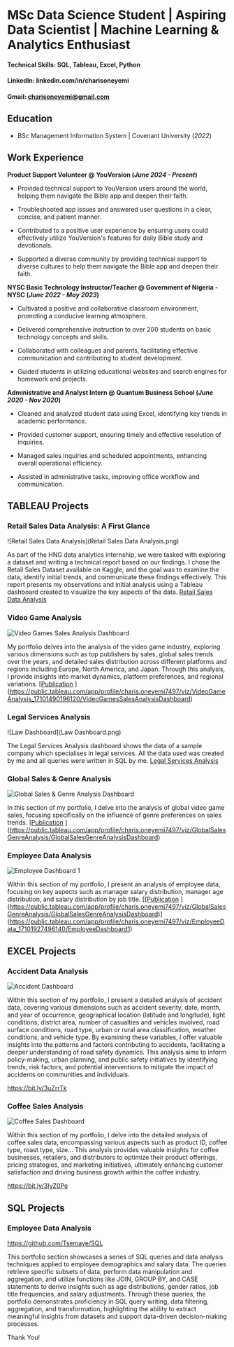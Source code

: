 # MSc Data Science Student | Aspiring Data Scientist | Machine Learning & Analytics Enthusiast

#### Technical Skills: SQL, Tableau, Excel, Python
#### LinkedIn: linkedin.com/in/charisoneyemi
#### Gmail: charisoneyemi@gmail.com


## Education
- BSc Management Information System | Covenant University (_2022_)								       		


## Work Experience
  
**Product Support Volunteer  @ YouVersion (_June 2024 - Present_)**
- Provided technical support to YouVersion users around the world, helping them navigate the Bible app and deepen their faith.

- Troubleshooted app issues and answered user questions in a clear, concise, and patient manner.

- Contributed to a positive user experience by ensuring users could effectively utilize YouVersion's features for daily Bible study and devotionals.

- Supported a diverse community by providing technical support to diverse cultures to help them navigate the Bible app and deepen their faith.

 
**NYSC Basic Technology Instructor/Teacher  @ Government of Nigeria - NYSC (_June 2022 - May 2023_)**
- Cultivated a positive and collaborative classroom environment, promoting a conducive learning atmosphere.

- Delivered comprehensive instruction to over 200 students on basic technology concepts and skills.

- Collaborated with colleagues and parents, facilitating effective communication and contributing to student development.

- Guided students in utilizing educational websites and search engines for homework and projects.


**Administrative and Analyst Intern @ Quantum Business School (_June 2020 - Nov 2020_)**
- Cleaned and analyzed student data using Excel, identifying key trends in academic performance.

- Provided customer support, ensuring timely and effective resolution of inquiries.

- Managed sales inquiries and scheduled appointments, enhancing overall operational efficiency.

- Assisted in administrative tasks, improving office workflow and communication.

## TABLEAU Projects
### Retail Sales Data Analysis: A First Glance
![Retail Sales Data Analysis](Retail Sales Data Analysis.png)

As part of the HNG data analytics internship, we were tasked with exploring a dataset and writing a technical report based on our findings. I chose the Retail Sales Dataset available on Kaggle, and the goal was to examine the data, identify initial trends, and communicate these findings effectively. This report presents my observations and initial analysis using a Tableau dashboard created to visualize the key aspects of the data.
[Retail Sales Data Analysis](https://charisoneyemi.wordpress.com/2024/06/28/retail-sales-data-analysis-a-first-glance-2/)

### Video Game Analysis
![Video Games Sales Analysis Dashboard](https://raw.githubusercontent.com/Tsemaye/portfolio/main/Video%20Games%20Sales%20Analysis%20Dashboard.png)

My portfolio delves into the analysis of the video game industry, exploring various dimensions such as top publishers by sales, global sales trends over the years, and detailed sales distribution across different platforms and regions including Europe, North America, and Japan. Through this analysis, I provide insights into market dynamics, platform preferences, and regional variations.
[[Publication](https://www.mdpi.com/1424-8220/22/8/3048)
](https://public.tableau.com/app/profile/charis.oneyemi7497/viz/VideoGameAnalysis_17101490196120/VideoGamesSalesAnalysisDashboard)

### Legal Services Analysis
![Law Dashboard](Law Dashboard.png)

The Legal Services Analysis dashboard shows the data of a sample company which specialises in legal services. All the data used was created by me and all queries were written in SQL by me.
[Legal Services Analysis](https://public.tableau.com/views/LawDashboard_17108603340770/Dashboard1)

### Global Sales & Genre Analysis
![Global Sales & Genre Analysis Dashboard](https://raw.githubusercontent.com/Tsemaye/portfolio/main/Global%20Sales%20%26%20Genre%20Analysis%20Dashboard.png)

In this section of my portfolio, I delve into the analysis of global video game sales, focusing specifically on the influence of genre preferences on sales trends.
[[Publication](https://www.mdpi.com/1424-8220/22/11/4240)
](https://public.tableau.com/app/profile/charis.oneyemi7497/viz/GlobalSalesGenreAnalysis/GlobalSalesGenreAnalysisDashboard)


### Employee Data Analysis
![Employee Dashboard 1](https://raw.githubusercontent.com/Tsemaye/portfolio/main/Employee%20Dashboard%201.png)

Within this section of my portfolio, I present an analysis of employee data, focusing on key aspects such as manager salary distribution, manager age distribution, and salary distribution by job title. 
[[[Publication](https://www.mdpi.com/1424-8220/22/11/4240)
](https://public.tableau.com/app/profile/charis.oneyemi7497/viz/GlobalSalesGenreAnalysis/GlobalSalesGenreAnalysisDashboard)](https://public.tableau.com/app/profile/charis.oneyemi7497/viz/EmployeeData_17101927496140/EmployeeDashboard1)

## EXCEL Projects
### Accident Data Analysis
![Accident Dashboard](https://raw.githubusercontent.com/Tsemaye/portfolio/main/Accident%20Dashboard.png)

Within this section of my portfolio, I present a detailed analysis of accident data, covering various dimensions such as accident severity, date, month, and year of occurrence, geographical location (latitude and longitude), light conditions, district area, number of casualties and vehicles involved, road surface conditions, road type, urban or rural area classification, weather conditions, and vehicle type. By examining these variables, I offer valuable insights into the patterns and factors contributing to accidents, facilitating a deeper understanding of road safety dynamics. This analysis aims to inform policy-making, urban planning, and public safety initiatives by identifying trends, risk factors, and potential interventions to mitigate the impact of accidents on communities and individuals.

https://bit.ly/3uZrrTk


### Coffee Sales Analysis
![Coffee Sales Dashboard](https://raw.githubusercontent.com/Tsemaye/portfolio/main/Coffee%20Sales%20Dashboard.png)

Within this section of my portfolio, I delve into the detailed analysis of coffee sales data, encompassing various aspects such as product ID, coffee type, roast type, size... This analysis provides valuable insights for coffee businesses, retailers, and distributors to optimize their product offerings, pricing strategies, and marketing initiatives, ultimately enhancing customer satisfaction and driving business growth within the coffee industry.

https://bit.ly/3IyZ0Pe

## SQL Projects
### Employee Data Analysis

https://github.com/Tsemaye/SQL

This portfolio section showcases a series of SQL queries and data analysis techniques applied to employee demographics and salary data. The queries retrieve specific subsets of data, perform data manipulation and aggregation, and utilize functions like JOIN, GROUP BY, and CASE statements to derive insights such as age distributions, gender ratios, job title frequencies, and salary adjustments. Through these queries, the portfolio demonstrates proficiency in SQL query writing, data filtering, aggregation, and transformation, highlighting the ability to extract meaningful insights from datasets and support data-driven decision-making processes.

Thank You!

